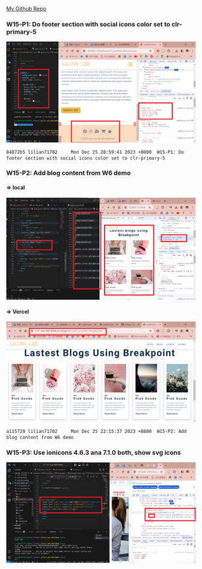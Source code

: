[My Github Repo](https://github.com/lilian71702/1121-web-409730446)

### W15-P1: Do footer section with social icons color set to clr-primary-5
 
![](w15-p1.png)
 
```
84872b5 lilian71702     Mon Dec 25 20:59:41 2023 +0800  W15-P1: Do footer section with social icons color set to clr-primary-5
```

### W15-P2: Add blog content from W6 demo
 
#### => local
 
![](w15-p2-1.png)
 
#### => Vercel
 
![](w15-p2-2.png)
 
```
a115729 lilian71702     Mon Dec 25 22:15:37 2023 +0800  W15-P2: Add blog content from W6 demo
```

### W15-P3: Use ionicons 4.6.3 ana 7.1.0 both, show svg icons
 
![](w15-p3.png)
 
```

```